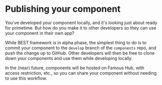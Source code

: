 # Publishing your component

You've developed your component locally, and it's looking just about ready for primetime. But how do you make it to other developers so they can use your component in their own app?

While BEST framework is in alpha phase, the simplest thing to do is to commit your component to the `develop` branch of the `components` repo, and push the change up to GitHub. Other developers will then be free to clone down your components and use them while developing locally.

In the (near) future, components will be hosted on Famous Hub, with access restriction, etc., so you can share your component without needing to use this workflow.
